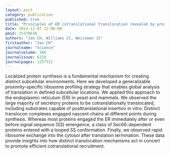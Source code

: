 ```yaml
---
layout: post
category: publication
published: true
title: "Principles of ER cotranslational translocation revealed by proximity-specific ribosome profiling."
date: 2014-11-07 12:00:00
pmid: 25378630
authors: "Jan CH, Williams CC, Weissman JS"
firstauthor: "Jan CH"
journalname: "Science"
journalvolume: 346
journalissue: 6210
journalpages: 1257521
---
```


Localized protein synthesis is a fundamental mechanism for creating distinct subcellular environments. Here we developed a generalizable proximity-specific ribosome profiling strategy that enables global analysis of translation in defined subcellular locations. We applied this approach to the endoplasmic reticulum (ER) in yeast and mammals. We observed the large majority of secretory proteins to be cotranslationally translocated, including substrates capable of posttranslational insertion in vitro. Distinct translocon complexes engaged nascent chains at different points during synthesis. Whereas most proteins engaged the ER immediately after or even before signal sequence (SS) emergence, a class of Sec66-dependent proteins entered with a looped SS conformation. Finally, we observed rapid ribosome exchange into the cytosol after translation termination. These data provide insights into how distinct translocation mechanisms act in concert to promote efficient cotranslational recruitment.


